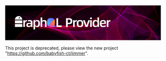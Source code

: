 ![Loading_logo image](logo.jpg)

This project is deprecated, please view the new project "https://github.com/babyfish-ct/jimmer".
